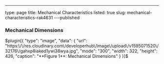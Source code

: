 ---
type: page
title: Mechanical Characteristics
listed: true
slug: mechanical-characteristics-rak4631
---published

### Mechanical Dimensions

$plugin[{
    "type": "image",
    "data": {
        "url": "https:\/\/res.cloudinary.com\/developerhub\/image\/upload\/v1595071520\/32176\/gahxp8iaked1ywi38wya.jpg",
        "mode": "300",
        "width": 322,
        "height": 426,
        "caption": "**Figure 1**: Mechanical Dimensions"
    }
}]$

